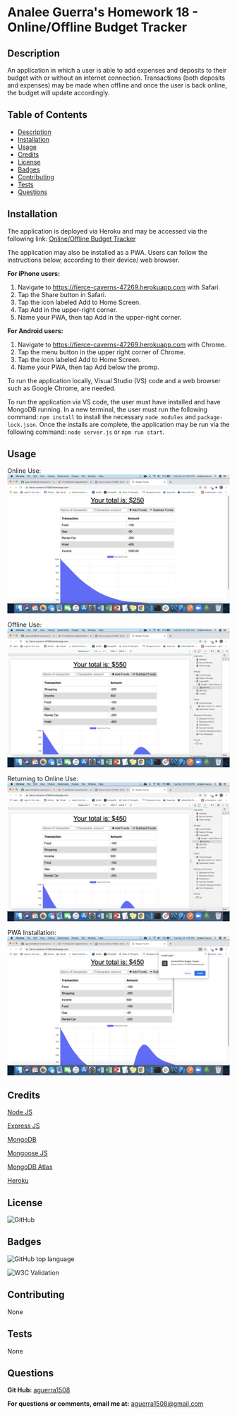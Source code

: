 # Analee Guerra's Homework 18 - Online/Offline Budget Tracker

## Description

An application in which a user is able to add expenses and deposits to their budget with or without an internet connection. Transactions (both deposits and expenses) may be made when offline and once the user is back online, the budget will update accordingly.

## Table of Contents

- [Description](#description)
- [Installation](#installation)
- [Usage](#usage)
- [Credits](#credits)
- [License](#license)
- [Badges](#badges)
- [Contributing](#contributing)
- [Tests](#tests)
- [Questions](#questions)

## Installation

The application is deployed via Heroku and may be accessed via the following link: [Online/Offline Budget Tracker](https://fierce-caverns-47269.herokuapp.com/ "Budget App")

The application may also be installed as a PWA. Users can follow the instructions below, according to their device/ web browser.

**For iPhone users:**

1. Navigate to https://fierce-caverns-47269.herokuapp.com with Safari.
2. Tap the Share button in Safari.
3. Tap the icon labeled Add to Home Screen.
4. Tap Add in the upper-right corner.
5. Name your PWA, then tap Add in the upper-right corner.

**For Android users:**

1. Navigate to https://fierce-caverns-47269.herokuapp.com with Chrome.
2. Tap the menu button in the upper right corner of Chrome.
3. Tap the icon labeled Add to Home Screen.
4. Name your PWA, then tap Add below the promp.

To run the application locally, Visual Studio (VS) code and a web browser such as Google Chrome, are needed.

To run the application via VS code, the user must have installed and have MongoDB running. In a new terminal, the user must run the following command: `npm install` to install the necessary `node modules` and `package-lock.json`. Once the installs are complete, the application may be run via the following command: `node server.js` or `npm run start`.

## Usage

Online Use:
![](images/Online.png)

Offline Use:
![](images/Offline.png)

Returning to Online Use:
![](images/ReturnOnline.png)

PWA Installation:
![](images/Install.png)

## Credits

[Node JS](https://nodejs.org/en/ "Node JS")

[Express JS](https://expressjs.com/ "Express JS")

[MongoDB](https://docs.mongodb.com/manual/ "MongoDB")

[Mongoose JS](https://mongoosejs.com/docs/guide.html "Mongoose JS")

[MongoDB Atlas](https://www.mongodb.com/cloud/atlas "Mongo DB Atlas")

[Heroku](https://devcenter.heroku.com/ "Heroku")

## License

![GitHub](https://img.shields.io/github/license/aguerra1508/18-Homework-Online-Offline-Budget-Tracker)

## Badges

![GitHub top language](https://img.shields.io/github/languages/top/aguerra1508/18-Homework-Online-Offline-Budget-Tracker)

![W3C Validation](https://img.shields.io/w3c-validation/html?targetUrl=https%3A%2F%2Ffierce-caverns-47269.herokuapp.com%2F)

## Contributing

None

## Tests

None

## Questions

**Git Hub:** [aguerra1508](https://github.com/aguerra1508 "Git Hub")

**For questions or comments, email me at:** aguerra1508@gmail.com
